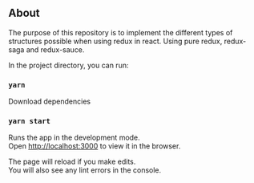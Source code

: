 ## About

The purpose of this repository is to implement the different types of structures possible when using redux in react. Using pure redux, redux-saga and redux-sauce.

In the project directory, you can run:

### `yarn`

Download dependencies

### `yarn start`

Runs the app in the development mode.<br />
Open [http://localhost:3000](http://localhost:3000) to view it in the browser.

The page will reload if you make edits.<br />
You will also see any lint errors in the console.
